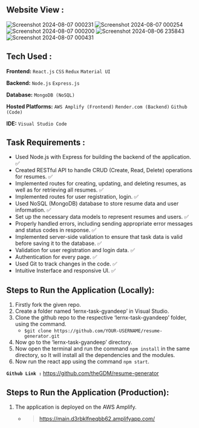 ## **Website View :**
![Screenshot 2024-08-07 000231](https://github.com/user-attachments/assets/a018d675-35f5-48e9-a09a-002a0e7d98a4)
![Screenshot 2024-08-07 000254](https://github.com/user-attachments/assets/bbd08b61-1455-44db-97e4-d84228fe919b)
![Screenshot 2024-08-07 000200](https://github.com/user-attachments/assets/b883f862-9523-4e38-b17a-6c523c0c71c8)
![Screenshot 2024-08-06 235843](https://github.com/user-attachments/assets/908e662f-0930-495e-9bdb-c1fb4b88a2c8)
![Screenshot 2024-08-07 000431](https://github.com/user-attachments/assets/38eed0c1-91c8-4e9f-ad1e-ed6da543f11c)

## **Tech Used :**
**Frontend:** `React.js` `CSS` `Redux` `Material UI`

**Backend:** `Node.js` `Express.js`

**Database:** `MongoDB (NoSQL)`

**Hosted Platforms:** `AWS Amplify (Frontend)` `Render.com (Backend)` `Github (Code)`

**IDE:** `Visual Studio Code`

## **Task Requirements :**
- Used Node.js with Express for building the backend of the application. ✅
- Created RESTful API to handle CRUD (Create, Read, Delete) operations for resumes. ✅
- Implemented routes for creating, updating, and deleting resumes, as well as for retrieving all resumes. ✅
-  Implemented routes for user registration, login. ✅
- Used NoSQL (MongoDB) database to store resume data and user information. ✅
- Set up the necessary data models to represent resumes and users. ✅
- Properly handled errors, including sending appropriate error messages and status codes in response. ✅
- Implemented server-side validation to ensure that task data is valid before saving it to the database. ✅
- Validation for user registration and login data. ✅
- Authentication for every page. ✅
- Used Git to track changes in the code. ✅
- Intuitive Insterface and responsive UI. ✅

## **Steps to Run the Application (Locally):**
1. Firstly fork the given repo.
2. Create a folder named ‘lernx-task-gyandeep’ in Visual Studio.
3. Clone the github repo to the respective ‘lernx-task-gyandeep’ folder, using the command.
   - `$git clone https://github.com/YOUR-USERNAME/resume-generator.git`
4. Now go to the ‘lernx-task-gyandeep’ directory.
5. Now open the terminal and run the command `npm install` in the same directory, so
    It will install all the dependencies and the modules.
6. Now run the react app using the command `npm start`.


**`Github Link :`** https://github.com/theGDM/resume-generator


## **Steps to Run the Application (Production):**

1. The application is deployed on the AWS Amplify.
    - > https://main.d3rbklfneqbb62.amplifyapp.com/
